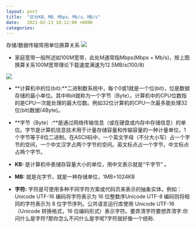 ```yaml
---
layout: post
title:  "区分KB、MB、Mbps、Mb/s、MB/s"
date:   2021-02-13 10:12:00 +0800
categories: 
---
```

存储/数据传输常用单位换算关系
![](https://gitee.com/moselikk/picsBed/raw/master/image/202202011152926.png)
- 家庭宽带一般所述如100M宽带，此处M通常指Mbps(Mbps = Mb/s)，按上图换算关系100M宽带理论下载速度满速为12.5MB/s(100/8)

![](https://gitee.com/moselikk/picsBed/raw/master/image/202202011159997.png)
- **计算机中的位(bit):**二进制数系统中，每个0或1就是一个位(bit)，位是数据存储的最小单位。其中8bit就称为一个字节（Byte）。计算机中的CPU位数指的是CPU一次能处理的最大位数。例如32位计算机的CPU一次最多能处理32位(bit)数据(4Byte)。
- **字节（Byte）:**是通过网络传输信息（或在硬盘或内存中存储信息）的单位。字节是计算机信息技术用于计量存储容量和传输容量的一种计量单位，1个字节等于8位二进制。在ASCII码中，一个英文字母（不分大小写）占一个字节的空间，一个中文汉字占两个字节的空间。英文标点占一个字节，中文标点占两个字节。
- **KB:** 是计算机中表储存容量大小的单位，用中文表示就是“千字节” 。
- **MB:** 就是兆字节，就是一种存储单位，1MB=1024KB

- **字符:** 字符是可使用多种不同字符方案或代码页来表示的抽象实体。例如：Unicode UTF-16 编码将字符表示为 16 位整数序Unicode UTF-8 编码则将相同的字符表示为 8 位字节序列。公共语言运行库使用 Unicode UTF-16（Unicode 转换格式，16 位编码形式）表示字符。要弄清字符要想弄清字.你问什么是字符?那你怎么不问什么是字呢?字符就好像一个统称.